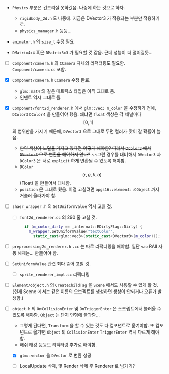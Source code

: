 * `Physics` 부분은 건드리질 못하겠음. 나중에 하는 것으로 하자.

  * `rigidbody_2d.h` 도 나중에. 지금은 DVector3 가 적용되는 부분만 적용하기로.
  * `physics_manager.h` 등등...

* `animator.h` 의 `size_t` 수정 필요

* `DMatrix4x4` 혹은 `DMatrix3x3` 가 필요할 것 같음. 근데 성능이 더 떨어질듯...

* [ ] `Component/camera.h` 의 `CCamera` 자체의 리팩터링도 필요함.
  `Component/camera.cc` 포함.

* [x] `Component/camera.h` `CCamera` 수정 완료.
  * `glm::mat4` 와 같은 매트릭스 타입은 아직 그대로 둠.
  * 인덴트 역시 그대로 둠.

* [x] `Component/font2d_renderer.h` 에서 `glm::vec3 m_color` 을 수정하기 전에, `DColor3` `DColor4` 을 만들어야 했음. 왜냐면 `float` 색상은 각 채널마다 $$ [0, 1] $$ 의 범위만을 가지기 때문에, `DVector3` 으로 그대로 두면 컬러가 맛이 갈 확률이 높음.
  * ~~만약 색상이 노멀을 가지고 있다면 어떻게 해야함? 따라서 `DColor3` 에서 `DVector3` 으로 변환을 해야하지 않나?~~
    ~~그런 경우를 대비해서 `DVector3` 과 `DColor3` 은 서로 `explicit` 하게 변환될 수 있도록 해야함.
  * `DColor` $$ (r, g, b, a) $$ (Float) 을 만들어서 대체함.
  * `position` 은 그대로 뒀음. 이걸 고칠려면 `opgs16::element::CObject` 까지 거슬러 올라가야 함.

* [ ] `shaer_wrapper.h` 의 `SetUniformValue` 역시 고칠 것.

  * [ ] `font2d_renderer.cc` 의 290 줄 고칠 것.

    ``` c++
      if (m_color_dirty == _internal::EDirtyFlag::Dirty) {
        m_wrapper.SetUniformValue("textColor",
          static_cast<glm::vec3>(static_cast<DVector3>(m_color)));
    ```

* [ ] `preprocessing2d_renderer.h` `.cc` 는 따로 리팩터링을 해야함. 
  일단 `vao` RAII 자동 해제는... 만들어야 함.

* [ ] `SetUniformValue` 관련 죄다 뜯어 고칠 것.

  * [ ] `sprite_renderer_impl.cc` 리팩터링

* [ ] `Element/object.h` 의 `CreateChildTag` 을 `Scene` 에서도 사용할 수 있게 할 것. (현재 Scene 에서는 같은 이름의 오브젝트를 생성하면 생성이 안되거나 오류가 발생함.)

* [ ] `object.h` 의 `OnCollisionEnter` 및 `OnTriggerEnter` 은 스크립트에서 불러올 수 있도록 해야함. `Object` 는 단지 인형에 불과함...

  * 그렇게 된다면, `Transform` 을 할 수 있는 것도 다 컴포넌트로 옮겨야함. 또 컴포넌트로 옮기면 `Object` 의 `CollisionEnter` `TriggerEnter` 역시 다르게 해야함.
  * 해쉬 태깅 등등도 리팩터링 추가로 해야함.
  * [x] `glm::vector` 을 `DVector` 로 변환 성공
  * [ ] LocalUpdate 삭제, 및 Render 삭제 후 Renderer 로 넘기기?

  